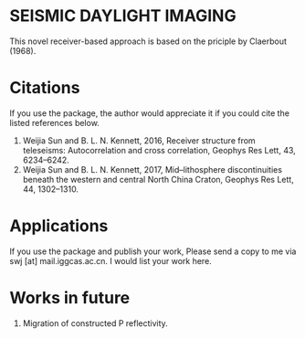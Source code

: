 SEISMIC DAYLIGHT IMAGING
========================

This novel receiver-based approach is based on the priciple by Claerbout (1968).

Citations
=========
If you use the package, the author would appreciate it if you could cite the listed references below.
1. Weijia Sun and B. L. N. Kennett, 2016, Receiver structure from teleseisms: Autocorrelation and cross correlation, Geophys Res Lett, 43, 6234–6242.
2. Weijia Sun and B. L. N. Kennett, 2017, Mid–lithosphere discontinuities beneath the western and central North China Craton, Geophys Res Lett, 44, 1302–1310.

Applications
============
If you use the package and publish your work, Please send a copy to me via swj [at] mail.iggcas.ac.cn. I would list your work here.

Works in future
===============
1. Migration of constructed P reflectivity.